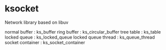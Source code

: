 # ksocket
Network library based on libuv

normal buffer : ks_buffer
ring buffer : ks_circular_buffer
tree table : ks_table
locked queue : ks_locked_queue
locked queue thread : ks_queue_thread
socket container : ks_socket_container